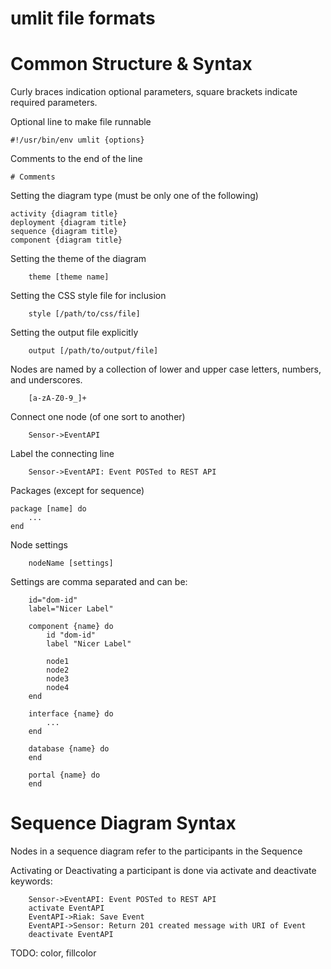 # umlit file formats

# Common Structure & Syntax

Curly braces indication optional parameters, square brackets indicate required parameters.

Optional line to make file runnable

    #!/usr/bin/env umlit {options}

Comments to the end of the line

    # Comments

Setting the diagram type (must be only one of the following)

    activity {diagram title}
    deployment {diagram title}
    sequence {diagram title}
    component {diagram title}

Setting the theme of the diagram

		theme [theme name]

Setting the CSS style file for inclusion

		style [/path/to/css/file]

Setting the output file explicitly

		output [/path/to/output/file]

Nodes are named by a collection of lower and upper case letters, numbers, and underscores.

		[a-zA-Z0-9_]+

Connect one node (of one sort to another)
		
		Sensor->EventAPI

Label the connecting line

		Sensor->EventAPI: Event POSTed to REST API

Packages (except for sequence)

	package [name] do
		...
	end

Node settings

		nodeName [settings]

Settings are comma separated and can be:

		id="dom-id"
		label="Nicer Label"

		component {name} do
			id "dom-id"
			label "Nicer Label"

			node1
			node2
			node3
			node4
		end

		interface {name} do
			...
		end

		database {name} do
		end

		portal {name} do
		end


# Sequence Diagram Syntax

Nodes in a sequence diagram refer to the participants in the Sequence

Activating or Deactivating a participant is done via activate and deactivate keywords:

		Sensor->EventAPI: Event POSTed to REST API
		activate EventAPI
		EventAPI->Riak: Save Event 
		EventAPI->Sensor: Return 201 created message with URI of Event
		deactivate EventAPI


TODO: color, fillcolor

